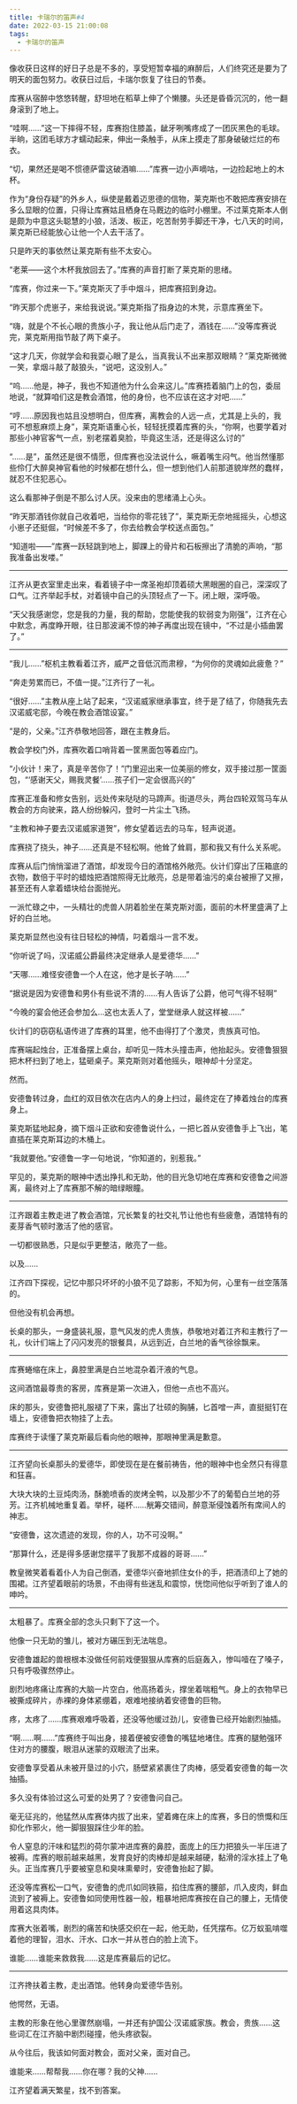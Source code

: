```yaml
---
title: 卡瑞尔的笛声#4
date: 2022-03-15 21:00:08
tags:
  - 卡瑞尔的笛声
---
```


像收获日这样的好日子总是不多的，享受短暂幸福的麻醉后，人们终究还是要为了明天的面包努力。收获日过后，卡瑞尔恢复了往日的节奏。

库赛从宿醉中悠悠转醒，舒坦地在稻草上伸了个懒腰。头还是昏昏沉沉的，他一翻身滚到了地上。

<!-- more -->

“哇啊……”这一下摔得不轻，库赛抱住膝盖，龇牙咧嘴疼成了一团灰黑色的毛球。半晌，这团毛球方才蠕动起来，伸出一条触手，从床上摸走了那身破破烂烂的布衣。

“切，果然还是喝不惯德萨雷这破酒嘛……”库赛一边小声嘀咕，一边捡起地上的木杯。

作为“身份存疑”的外乡人，纵使是戴着迈思德的信物，莱克斯也不敢把库赛安排在多么显眼的位置，只得让库赛姑且栖身在马厩边的临时小棚里。不过莱克斯本人倒是颇为中意这头聪慧的小狼，活泼、板正，吃苦耐劳手脚还干净，七八天的时间，莱克斯已经能放心让他一个人去干活了。

只是昨天的事依然让莱克斯有些不太安心。

“老莱——这个木杯我放回去了。”库赛的声音打断了莱克斯的思绪。

“库赛，你过来一下。”莱克斯灭了手中烟斗，把库赛招到身边。

“昨天那个虎崽子，来给我说说。”莱克斯指了指身边的木凳，示意库赛坐下。

“嗨，就是个不长心眼的贵族小子，我让他从后门走了，酒钱在……”没等库赛说完，莱克斯用指节敲了两下桌子。

“这才几天，你就学会和我耍心眼了是么，当真我认不出来那双眼睛？”莱克斯微微一笑，拿烟斗敲了敲狼头，“说吧，这没别人。”

“呜……他是，神子，我也不知道他为什么会来这儿。”库赛捂着脑门上的包，委屈地说，“就算咱们这是教会酒馆，他的身份，也不应该在这才对吧……”

“哼……原因我也姑且没想明白，但库赛，离教会的人远一点，尤其是上头的，我可不想惹麻烦上身”，莱克斯语重心长，轻轻抚摸着库赛的头，“你啊，也要学着对那些小神官客气一点，别老摆着臭脸，毕竟这生活，还是得这么讨的”

“……是”，虽然还是很不情愿，但库赛也没法说什么，噘着嘴生闷气。他当然懂那些伶仃大醉臭神官看他的时候都在想什么，但一想到他们人前那道貌岸然的蠢样，就忍不住犯恶心。

这么看那神子倒是不那么讨人厌。没来由的思绪涌上心头。

“昨天那酒钱你就自己收着吧，当给你的零花钱了”，莱克斯无奈地摇摇头，心想这小崽子还挺倔，“时候差不多了，你去给教会学校送点面包。”

“知道啦——”库赛一跃轻跳到地上，脚踝上的骨片和石板擦出了清脆的声响，“那我准备出发喽。”

---

江齐从更衣室里走出来，看着镜子中一席圣袍却顶着硕大黑眼圈的自己，深深叹了口气。江齐举起手杖，对着镜中自己的头顶轻点了一下。闭上眼，深呼吸。

“天父我感谢您，您是我的力量，我的帮助，您能使我的软弱变为刚强”，江齐在心中默念，再度睁开眼，往日那波澜不惊的神子再度出现在镜中，“不过是小插曲罢了。”

---

“我儿……”枢机主教看着江齐，威严之音低沉而肃穆，“为何你的灵魂如此疲惫？”

“奔走劳累而已，不值一提。”江齐行了一礼。

“很好……”主教从座上站了起来，“汉诺威家继承事宜，终于是了结了，你随我先去汉诺威宅邸，今晚在教会酒馆设宴。”

“是的，父亲。”江齐恭敬地回答，跟在主教身后。

教会学校门外，库赛吹着口哨背着一筐黑面包等着应门。

“小伙计！来了，真是辛苦你了！”门里迎出来一位美丽的修女，双手接过那一筐面包，“‘感谢天父，赐我灵餐’……孩子们一定会很高兴的”

库赛正准备和修女告别，远处传来哒哒的马蹄声。街道尽头，两台四轮双驾马车从教会的方向驶来，路人纷纷躲闪，登时一片尘土飞扬。

“主教和神子要去汉诺威家道贺”，修女望着远去的马车，轻声说道。

库赛挠了挠头，神子……还真是不轻松啊。他耸了耸肩，那和我又有什么关系呢。

库赛从后门悄悄溜进了酒馆，却发现今日的酒馆格外敞亮。伙计们穿出了压箱底的衣物，数倍于平时的蜡烛把酒馆照得无比敞亮，总是带着油污的桌台被擦了又擦，甚至还有人拿着蜡块给台面抛光。

一派忙碌之中，一头精壮的虎兽人阴着脸坐在莱克斯对面，面前的木杯里盛满了上好的白兰地。

莱克斯显然也没有往日轻松的神情，叼着烟斗一言不发。

“你听说了吗，汉诺威公爵最终决定继承人是爱德华……”

“天哪……难怪安德鲁一个人在这，他才是长子呐……”

“据说是因为安德鲁和男仆有些说不清的……有人告诉了公爵，他可气得不轻啊”

“今晚的宴会他还会参加么…这也太丢人了，堂堂继承人就这样被……”

伙计们的窃窃私语传进了库赛的耳里，他不由得打了个激灵，贵族真可怕。

库赛端起烛台，正准备摆上桌台，却听见一阵木头撞击声，他抬起头。安德鲁狠狠把木杯扫到了地上，猛砸桌子。莱克斯则对着他摇头，眼神却十分坚定。

然而。

安德鲁转过身，血红的双目依次在店内人的身上扫过，最终定在了捧着烛台的库赛身上。

莱克斯猛地起身，摘下烟斗正欲和安德鲁说什么，一把匕首从安德鲁手上飞出，笔直插在莱克斯耳边的木桶上。

“我就要他。”安德鲁一字一句地说，“你知道的，别惹我。”

罕见的，莱克斯的眼神中透出挣扎和无助，他的目光急切地在库赛和安德鲁之间游离，最终对上了库赛那不解的暗绿眼瞳。

---

江齐跟着主教走进了教会酒馆，冗长繁复的社交礼节让他也有些疲惫，酒馆特有的麦芽香气顿时激活了他的感官。

一切都很熟悉，只是似乎更整洁，敞亮了一些。

以及……

江齐四下探视，记忆中那只坏坏的小狼不见了踪影，不知为何，心里有一丝空落落的。

但他没有机会再想。

长桌的那头，一身盛装礼服，意气风发的虎人贵族，恭敬地对着江齐和主教行了一礼，伙计们端上了闪闪发亮的银餐具，从远到近，白兰地的香气徐徐飘来。

---

库赛蜷缩在床上，鼻腔里满是白兰地混杂着汗液的气息。

这间酒馆最尊贵的客房，库赛是第一次进入，但他一点也不高兴。

床的那头，安德鲁把礼服褪了下来，露出了壮硕的胸脯，匕首噌一声，直挺挺钉在墙上，安德鲁把衣物挂了上去。

库赛终于读懂了莱克斯最后看向他的眼神，那眼神里满是歉意。

---

江齐望向长桌那头的爱德华，即使现在是在餐前祷告，他的眼神中也全然只有得意和狂喜。

大块大块的土豆炖肉汤，酥脆喷香的炭烤全鸭，以及那少不了的葡萄白兰地的芬芳。江齐机械地重复着。举杯，碰杯……觥筹交错间，醉意渐侵蚀着所有席间人的神志。

“安德鲁，这次遗迹的发现，你的人，功不可没啊。”

“那算什么，还是得多感谢您摆平了我那不成器的哥哥……”

教皇微笑着看着仆人为自己倒酒，爱德华兴奋地抓住女仆的手，把酒渍印上了她的围裙。江齐望着眼前的场景，不由得有些迷乱和震惊，恍惚间他似乎听到了谁人的呻吟。

---

太粗暴了。库赛全部的念头只剩下了这一个。

他像一只无助的雏儿，被对方碾压到无法喘息。

安德鲁雄起的兽根根本没做任何前戏便狠狠从库赛的后庭轰入，惨叫噎在了嗓子，只有呼吸骤然停止。

剧烈地疼痛让库赛的大脑一片空白，他高扬着头，撑坐着喘粗气。身上的衣物早已被撕成碎片，赤裸的身体紧绷着，艰难地接纳着安德鲁的巨物。

疼，太疼了……库赛艰难呼吸着，还没等他缓过劲儿，安德鲁已经开始剧烈抽插。

“啊……啊……”库赛终于叫出身，接着便被安德鲁的嘴猛地堵住。库赛的腿勉强环住对方的腰腹，眼泪从迷蒙的双眼流了出来。

安德鲁享受着从未被开垦过的小穴，肠壁紧紧裹住了肉棒，感受着安德鲁的每一次抽插。

多久没有体验过这么可爱的处男了？安德鲁问自己。

毫无征兆的，他猛然从库赛体内拔了出来，望着瘫在床上的库赛，多日的愤慨和压抑化作邪火，他一脚狠狠踩住少年的脸。

令人窒息的汗味和猛烈的荷尔蒙冲进库赛的鼻腔，面庞上的压力把狼头一半压进了被褥。库赛的眼前越来越黑，发育良好的肉棒却是越来越硬，黏滑的淫水挂上了龟头。正当库赛几乎要被窒息和臭味熏晕时，安德鲁抬起了脚。

还没等库赛松一口气，安德鲁的虎爪如同铁箍，掐住库赛的腰部，爪入皮肉，鲜血流到了被褥上。安德鲁如同使用性器一般，粗暴地把库赛按在自己的腰上，无情使用着这具肉体。

库赛大张着嘴，剧烈的痛苦和快感交织在一起，他无助，任凭摆布。亿万蚁虱啃噬着他的理智，泪水、汗水、口水一并从苍白的脸上流下。

谁能……谁能来救救我……这是库赛最后的记忆。

---

江齐搀扶着主教，走出酒馆。他转身向爱德华告别。

他愕然，无语。

主教的形象在他心里骤然崩塌，一并还有护国公·汉诺威家族。教会，贵族……这些词汇在江齐脑中剧烈碰撞，他头疼欲裂。

从今往后，我该如何面对教会，面对父亲，面对自己。

谁能来……帮帮我……你在哪？我的父神……

江齐望着满天繁星，找不到答案。
